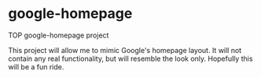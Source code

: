 # google-homepage
TOP google-homepage project


This project will allow me to mimic Google's homepage layout.
It will not contain any real functionality, but will resemble the look only.  Hopefully this will be a fun ride.
